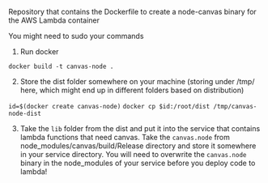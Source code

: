 Repository that contains the Dockerfile to create a node-canvas
binary for the AWS Lambda container

You might need to sudo your commands

1. Run docker

`docker build -t canvas-node .`

2. Store the dist folder somewhere on your machine
(storing under /tmp/ here, which might end up in different folders based on distribution)

`id=$(docker create canvas-node)`
`docker cp $id:/root/dist /tmp/canvas-node-dist`

3. Take the `lib` folder from the dist and put it into the service that
contains lambda functions that need canvas. Take the `canvas.node` from
node_modules/canvas/build/Release directory and store it somewhere in your
service directory. You will need to overwrite the `canvas.node` binary
in the node_modules of your service before you deploy code to lambda!
